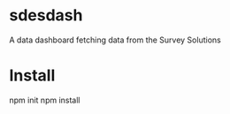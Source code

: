 # sdesdash
A data dashboard fetching data from the Survey Solutions

# Install
npm init
npm install
